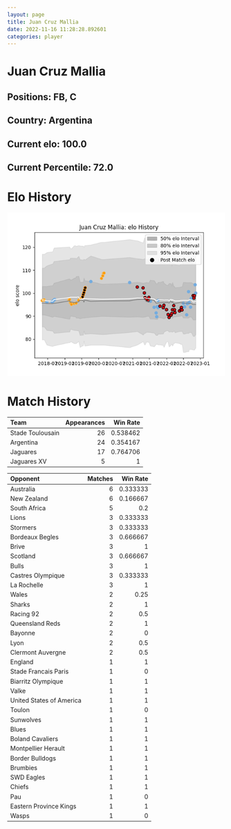 ```yaml
---  
layout: page  
title: Juan Cruz Mallia  
date: 2022-11-16 11:28:28.892601  
categories: player  
---
```

# Juan Cruz Mallia

## Positions: FB, C

## Country: Argentina

## Current elo: 100.0

## Current Percentile: 72.0

# Elo History


![elo history](history_JuanCruzMallia.png)
# Match History


| Team             |   Appearances |   Win Rate |
|:-----------------|--------------:|-----------:|
| Stade Toulousain |            26 |   0.538462 |
| Argentina        |            24 |   0.354167 |
| Jaguares         |            17 |   0.764706 |
| Jaguares XV      |             5 |   1        |

| Opponent                 |   Matches |   Win Rate |
|:-------------------------|----------:|-----------:|
| Australia                |         6 |   0.333333 |
| New Zealand              |         6 |   0.166667 |
| South Africa             |         5 |   0.2      |
| Lions                    |         3 |   0.333333 |
| Stormers                 |         3 |   0.333333 |
| Bordeaux Begles          |         3 |   0.666667 |
| Brive                    |         3 |   1        |
| Scotland                 |         3 |   0.666667 |
| Bulls                    |         3 |   1        |
| Castres Olympique        |         3 |   0.333333 |
| La Rochelle              |         3 |   1        |
| Wales                    |         2 |   0.25     |
| Sharks                   |         2 |   1        |
| Racing 92                |         2 |   0.5      |
| Queensland Reds          |         2 |   1        |
| Bayonne                  |         2 |   0        |
| Lyon                     |         2 |   0.5      |
| Clermont Auvergne        |         2 |   0.5      |
| England                  |         1 |   1        |
| Stade Francais Paris     |         1 |   0        |
| Biarritz Olympique       |         1 |   1        |
| Valke                    |         1 |   1        |
| United States of America |         1 |   1        |
| Toulon                   |         1 |   0        |
| Sunwolves                |         1 |   1        |
| Blues                    |         1 |   1        |
| Boland Cavaliers         |         1 |   1        |
| Montpellier Herault      |         1 |   1        |
| Border Bulldogs          |         1 |   1        |
| Brumbies                 |         1 |   1        |
| SWD Eagles               |         1 |   1        |
| Chiefs                   |         1 |   1        |
| Pau                      |         1 |   0        |
| Eastern Province Kings   |         1 |   1        |
| Wasps                    |         1 |   0        |